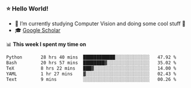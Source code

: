### ⭐️ Hello World!

<!--
**hologerry/hologerry** is a ✨ _special_ ✨ repository because its `README.md` (this file) appears on your GitHub profile.

Here are some ideas to get you started:

- 🔭 I’m currently working and studying on Computer Vision
- 🌱 I’m currently learning at Peking University
- 💬 Ask me about 
- 📫 How to reach me: E-mail
- 😄 Pronouns: he/his
- ⚡ Fun fact: Music is the Power
-->


- 🔭 I’m currently studying Computer Vision and doing some cool stuff 🤖
- 🎓 [Google Scholar](https://scholar.google.com/citations?user=3ykqW9wAAAAJ&hl=en)


📊 **This week I spent my time on**

<!--START_SECTION:waka-->

```txt
Python       28 hrs 40 mins  ████████████░░░░░░░░░░░░░   47.92 %
Bash         20 hrs 57 mins  ████████▓░░░░░░░░░░░░░░░░   35.02 %
TeX          8 hrs 22 mins   ███▓░░░░░░░░░░░░░░░░░░░░░   14.00 %
YAML         1 hr 27 mins    ▓░░░░░░░░░░░░░░░░░░░░░░░░   02.43 %
Text         9 mins          ░░░░░░░░░░░░░░░░░░░░░░░░░   00.26 %
```

<!--END_SECTION:waka-->
